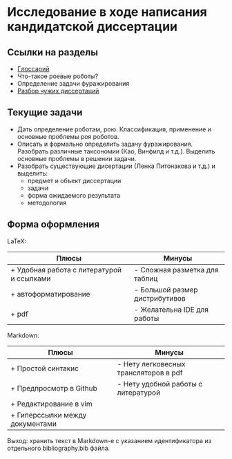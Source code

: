 # Исследование в ходе написания кандидатской диссертации

## Ссылки на разделы

- [Глоссарий](glossary.md)
- Что-такое роевые роботы?
- Определение задачи фуражирования
- [Разбор чужих диссертаций](phds.md)


## Текущие задачи

- Дать определение роботам, рою. Классификация, применение и основные проблемы роя роботов.
- Описать и формально определить задачу фуражирования. Разобрать различные таксономии (Као, Винфилд и т.д.). Выделить основные проблемы в решении задачи.
- Разобрать существующие дисертации (Ленка Питонакова и т.д.) и выделить:
    - предмет и объект диссертации
    - задачи
    - форма ожидаемого результата
    - методология

## Форма оформления

LaTeX:

Плюсы                                       | Минусы
--------------------------------------------|---------------------------
\+ Удобная работа с литературой и ссылками  | - Сложная разметка для таблиц
\+ автоформатирование                       | - Большой размер дистрибутивов
\+ pdf                                      | - Желательна IDE для работы

 Markdown:

Плюсы                                       | Минусы
--------------------------------------------|--------------------------------------
\+ Простой синтакис                         | - Нету легковесных трансляторов в pdf
\+ Предпросмотр в Github                    | - Нету удобной работы с литературой
\+ Редактирование в vim                     |
\+ Гиперссылки между документами            |

Выход: хранить текст в Markdown-е с указанием идентификатора из отдельного bibliography.bib файла. 
